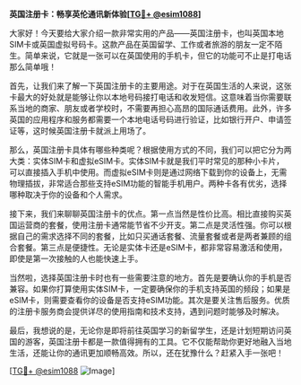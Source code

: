 **英国注册卡：畅享英伦通讯新体验[[TG💪+ @esim1088](https://t.me/s/esim1088)]**

大家好！今天要给大家介绍一款非常实用的产品——英国注册卡，也叫英国本地SIM卡或英国虚拟号码卡。这款产品在英国留学、工作或者旅游的朋友一定不陌生。简单来说，它就是一张可以在英国使用的手机卡，但它的功能可不止是打电话那么简单哦！

首先，让我们来了解一下英国注册卡的主要用途。对于在英国生活的人来说，这张卡最大的好处就是能够让你以本地号码接打电话和收发短信。这意味着当你需要联系当地的商家、朋友或者学校时，不需要再担心高昂的国际通话费用。此外，许多英国的应用程序和服务都需要一个本地电话号码进行验证，比如银行开户、申请签证等，这时候英国注册卡就派上用场了。

那么，英国注册卡具体有哪些种类呢？根据使用方式的不同，我们可以把它分为两大类：实体SIM卡和虚拟eSIM卡。实体SIM卡就是我们平时常见的那种小卡片，可以直接插入手机中使用。而虚拟eSIM卡则是通过网络下载到你的设备上，无需物理插拔，非常适合那些支持eSIM功能的智能手机用户。两种卡各有优劣，选择哪种取决于你的设备和个人需求。

接下来，我们来聊聊英国注册卡的优点。第一点当然是性价比高。相比直接购买英国运营商的套餐，使用注册卡通常能节省不少开支。第二点是灵活性强。你可以根据自己的需求选择不同的套餐，比如只买通话套餐、流量套餐或者是两者兼顾的组合套餐。第三点是便捷性。无论是实体卡还是eSIM卡，都非常容易激活和使用，即使是第一次接触的人也能快速上手。

当然啦，选择英国注册卡时也有一些需要注意的地方。首先是要确认你的手机是否兼容。如果你打算使用实体SIM卡，一定要确保你的手机支持英国的频段；如果是eSIM卡，则需要查看你的设备是否支持eSIM功能。其次是要关注售后服务。优质的注册卡服务商会提供详尽的使用指南和技术支持，遇到问题时能够及时解决。

最后，我想说的是，无论你是即将前往英国学习的新留学生，还是计划短期访问英国的游客，英国注册卡都是一款值得拥有的工具。它不仅能帮助你更好地融入当地生活，还能让你的通讯更加顺畅高效。所以，还在犹豫什么？赶紧入手一张吧！

[[TG💪+ @esim1088](https://t.me/s/esim1088) ![Image](https://i.postimg.cc/4NQfJmqS/Snipaste-2025-05-13-00-14-12.png)]